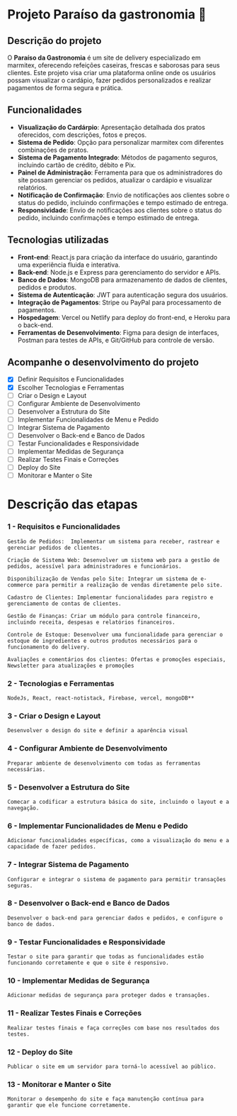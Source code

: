 
# Projeto Paraíso da gastronomia :bowl_with_spoon:


## Descrição do projeto
 O **Paraíso da Gastronomia** é um site de delivery especializado em marmitex, oferecendo refeições caseiras, frescas e saborosas para seus clientes. Este projeto visa criar uma plataforma online onde os usuários possam visualizar o cardápio, fazer pedidos personalizados e realizar pagamentos de forma segura e prática.

## Funcionalidades

* **Visualização do Cardárpio**: Apresentação detalhada dos pratos oferecidos, com descrições, fotos e preços.
*  **Sistema de Pedido**: Opção para personalizar marmitex com diferentes combinações de pratos.
*  **Sistema de Pagamento Integrado**: Métodos de pagamento seguros, incluindo cartão de crédito, débito e Pix.
*  **Painel de Administração**: Ferramenta para que os administradores do site possam gerenciar os pedidos, atualizar o cardápio e visualizar relatórios.
*  **Notificação de Confirmação**: Envio de notificações aos clientes sobre o status do pedido, incluindo confirmações e tempo estimado de entrega.
*  **Responsividade**:  Envio de notificações aos clientes sobre o status do pedido, incluindo confirmações e tempo estimado de entrega.

## Tecnologias utilizadas
* **Front-end**: React.js para criação da interface do usuário, garantindo uma experiência fluida e interativa.
* **Back-end**: Node.js e Express para gerenciamento do servidor e APIs.
* **Banco de Dados**: MongoDB para armazenamento de dados de clientes, pedidos e produtos.
* **Sistema de Autenticação**: JWT para autenticação segura dos usuários.
* **Integração de Pagamentos**: Stripe ou PayPal para processamento de pagamentos.
* **Hospedagem**: Vercel ou Netlify para deploy do front-end, e Heroku para o back-end.
* **Ferramentas de Desenvolvimento**: Figma para design de interfaces, Postman para testes de APIs, e Git/GitHub para controle de versão.


## Acompanhe o desenvolvimento do projeto

- [x] Definir Requisitos e Funcionalidades
- [x] Escolher Tecnologias e Ferramentas
- [ ] Criar o Design e Layout
- [ ] Configurar Ambiente de Desenvolvimento
- [ ] Desenvolver a Estrutura do Site
- [ ] Implementar Funcionalidades de Menu e Pedido
- [ ] Integrar Sistema de Pagamento
- [ ] Desenvolver o Back-end e Banco de Dados
- [ ] Testar Funcionalidades e Responsividade
- [ ] Implementar Medidas de Segurança
- [ ] Realizar Testes Finais e Correções
- [ ] Deploy do Site
- [ ] Monitorar e Manter o Site

# Descrição das etapas

 ### 1 - Requisitos e Funcionalidades

    Gestão de Pedidos:  Implementar um sistema para receber, rastrear e gerenciar pedidos de clientes.

    Criação de Sistema Web: Desenvolver um sistema web para a gestão de pedidos, acessível para administradores e funcionários.

    Disponibilização de Vendas pelo Site: Integrar um sistema de e-commerce para permitir a realização de vendas diretamente pelo site.

    Cadastro de Clientes: Implementar funcionalidades para registro e gerenciamento de contas de clientes.

    Gestão de Finanças: Criar um módulo para controle financeiro, incluindo receita, despesas e relatórios financeiros.

    Controle de Estoque: Desenvolver uma funcionalidade para gerenciar o estoque de ingredientes e outros produtos necessários para o funcionamento do delivery.

    Avaliações e comentários dos clientes: Ofertas e promoções especiais, Newsletter para atualizações e promoções

### 2 - Tecnologias e Ferramentas
    NodeJs, React, react-notistack, Firebase, vercel, mongoDB**

### 3 - Criar o Design e Layout
    Desenvolver o design do site e definir a aparência visual

### 4 - Configurar Ambiente de Desenvolvimento
    Preparar ambiente de desenvolvimento com todas as ferramentas necessárias.

### 5 - Desenvolver a Estrutura do Site 
    Comecar a codificar a estrutura básica do site, incluindo o layout e a navegação.

### 6 - Implementar Funcionalidades de Menu e Pedido
    Adicionar funcionalidades específicas, como a visualização do menu e a capacidade de fazer pedidos.

### 7 - Integrar Sistema de Pagamento
    Configurar e integrar o sistema de pagamento para permitir transações seguras.

### 8 - Desenvolver o Back-end e Banco de Dados
    Desenvolver o back-end para gerenciar dados e pedidos, e configure o banco de dados.

### 9 - Testar Funcionalidades e Responsividade
    Testar o site para garantir que todas as funcionalidades estão funcionando corretamente e que o site é responsivo.

### 10 - Implementar Medidas de Segurança
    Adicionar medidas de segurança para proteger dados e transações.

### 11 - Realizar Testes Finais e Correções
    Realizar testes finais e faça correções com base nos resultados dos testes.

### 12 - Deploy do Site
    Publicar o site em um servidor para torná-lo acessível ao público.

### 13 - Monitorar e Manter o Site
    Monitorar o desempenho do site e faça manutenção contínua para garantir que ele funcione corretamente.

